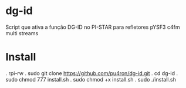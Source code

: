 # dg-id
Script que ativa a função DG-ID no PI-STAR para refletores pYSF3 c4fm multi streams 


# Install

. rpi-rw
. sudo git clone https://github.com/pu4ron/dg-id.git
. cd dg-id
. sudo chmod 777 install.sh
. sudo chmod +x install.sh
. sudo ./install.sh
